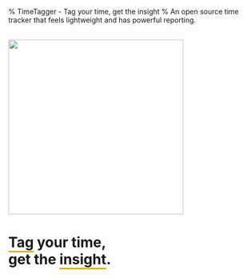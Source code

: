 % TimeTagger - Tag your time, get the insight
% An open source time tracker that feels lightweight and has powerful reporting.

<br />

<img src='timetagger_wd.svg' width='350px' />
<h1 class='normalfont'><span style='border-bottom: 3px solid #DEAA22;'>Tag</span> your time,<br>get the <span style='border-bottom: 3px solid  #DEAA22;'>insight</span>.</h1>

<script>
</script>